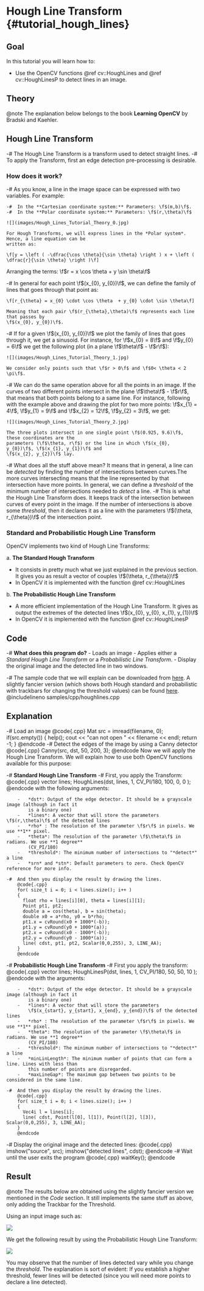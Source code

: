 Hough Line Transform {#tutorial_hough_lines}
====================

Goal
----

In this tutorial you will learn how to:

-   Use the OpenCV functions @ref cv::HoughLines and @ref cv::HoughLinesP to detect lines in an
    image.

Theory
------

@note The explanation below belongs to the book **Learning OpenCV** by Bradski and Kaehler.

Hough Line Transform
--------------------

-# The Hough Line Transform is a transform used to detect straight lines.
-# To apply the Transform, first an edge detection pre-processing is desirable.

### How does it work?

-#  As you know, a line in the image space can be expressed with two variables. For example:

    -#  In the **Cartesian coordinate system:** Parameters: \f$(m,b)\f$.
    -#  In the **Polar coordinate system:** Parameters: \f$(r,\theta)\f$

    ![](images/Hough_Lines_Tutorial_Theory_0.jpg)

    For Hough Transforms, we will express lines in the *Polar system*. Hence, a line equation can be
    written as:

    \f[y = \left ( -\dfrac{\cos \theta}{\sin \theta} \right ) x + \left ( \dfrac{r}{\sin \theta} \right )\f]

Arranging the terms: \f$r = x \cos \theta + y \sin \theta\f$

-#  In general for each point \f$(x_{0}, y_{0})\f$, we can define the family of lines that goes through
    that point as:

    \f[r_{\theta} = x_{0} \cdot \cos \theta  + y_{0} \cdot \sin \theta\f]

    Meaning that each pair \f$(r_{\theta},\theta)\f$ represents each line that passes by
    \f$(x_{0}, y_{0})\f$.

-#  If for a given \f$(x_{0}, y_{0})\f$ we plot the family of lines that goes through it, we get a
    sinusoid. For instance, for \f$x_{0} = 8\f$ and \f$y_{0} = 6\f$ we get the following plot (in a plane
    \f$\theta\f$ - \f$r\f$):

    ![](images/Hough_Lines_Tutorial_Theory_1.jpg)

    We consider only points such that \f$r > 0\f$ and \f$0< \theta < 2 \pi\f$.

-#  We can do the same operation above for all the points in an image. If the curves of two
    different points intersect in the plane \f$\theta\f$ - \f$r\f$, that means that both points belong to a
    same line. For instance, following with the example above and drawing the plot for two more
    points: \f$x_{1} = 4\f$, \f$y_{1} = 9\f$ and \f$x_{2} = 12\f$, \f$y_{2} = 3\f$, we get:

    ![](images/Hough_Lines_Tutorial_Theory_2.jpg)

    The three plots intersect in one single point \f$(0.925, 9.6)\f$, these coordinates are the
    parameters (\f$\theta, r\f$) or the line in which \f$(x_{0}, y_{0})\f$, \f$(x_{1}, y_{1})\f$ and
    \f$(x_{2}, y_{2})\f$ lay.

-#  What does all the stuff above mean? It means that in general, a line can be *detected* by
    finding the number of intersections between curves.The more curves intersecting means that the
    line represented by that intersection have more points. In general, we can define a *threshold*
    of the minimum number of intersections needed to *detect* a line.
-#  This is what the Hough Line Transform does. It keeps track of the intersection between curves of
    every point in the image. If the number of intersections is above some *threshold*, then it
    declares it as a line with the parameters \f$(\theta, r_{\theta})\f$ of the intersection point.

### Standard and Probabilistic Hough Line Transform

OpenCV implements two kind of Hough Line Transforms:

a.  **The Standard Hough Transform**

-   It consists in pretty much what we just explained in the previous section. It gives you as
    result a vector of couples \f$(\theta, r_{\theta})\f$
-   In OpenCV it is implemented with the function @ref cv::HoughLines

b.  **The Probabilistic Hough Line Transform**

-   A more efficient implementation of the Hough Line Transform. It gives as output the extremes
    of the detected lines \f$(x_{0}, y_{0}, x_{1}, y_{1})\f$
-   In OpenCV it is implemented with the function @ref cv::HoughLinesP

Code
----

-#  **What does this program do?**
    -   Loads an image
    -   Applies either a *Standard Hough Line Transform* or a *Probabilistic Line Transform*.
    -   Display the original image and the detected line in two windows.

-#  The sample code that we will explain can be downloaded from [here](https://github.com/Itseez/opencv/tree/master/samples/cpp/houghlines.cpp). A slightly fancier version
    (which shows both Hough standard and probabilistic with trackbars for changing the threshold
    values) can be found [here](https://github.com/Itseez/opencv/tree/master/samples/cpp/tutorial_code/ImgTrans/HoughLines_Demo.cpp).
    @includelineno samples/cpp/houghlines.cpp

Explanation
-----------

-#  Load an image
    @code{.cpp}
    Mat src = imread(filename, 0);
    if(src.empty())
    {
      help();
      cout << "can not open " << filename << endl;
      return -1;
    }
    @endcode
-#  Detect the edges of the image by using a Canny detector
    @code{.cpp}
    Canny(src, dst, 50, 200, 3);
    @endcode
    Now we will apply the Hough Line Transform. We will explain how to use both OpenCV functions
    available for this purpose:

-#  **Standard Hough Line Transform**
    -#  First, you apply the Transform:
        @code{.cpp}
        vector<Vec2f> lines;
        HoughLines(dst, lines, 1, CV_PI/180, 100, 0, 0 );
        @endcode
        with the following arguments:

        -   *dst*: Output of the edge detector. It should be a grayscale image (although in fact it
            is a binary one)
        -   *lines*: A vector that will store the parameters \f$(r,\theta)\f$ of the detected lines
        -   *rho* : The resolution of the parameter \f$r\f$ in pixels. We use **1** pixel.
        -   *theta*: The resolution of the parameter \f$\theta\f$ in radians. We use **1 degree**
            (CV_PI/180)
        -   *threshold*: The minimum number of intersections to "*detect*" a line
        -   *srn* and *stn*: Default parameters to zero. Check OpenCV reference for more info.

    -#  And then you display the result by drawing the lines.
        @code{.cpp}
        for( size_t i = 0; i < lines.size(); i++ )
        {
          float rho = lines[i][0], theta = lines[i][1];
          Point pt1, pt2;
          double a = cos(theta), b = sin(theta);
          double x0 = a*rho, y0 = b*rho;
          pt1.x = cvRound(x0 + 1000*(-b));
          pt1.y = cvRound(y0 + 1000*(a));
          pt2.x = cvRound(x0 - 1000*(-b));
          pt2.y = cvRound(y0 - 1000*(a));
          line( cdst, pt1, pt2, Scalar(0,0,255), 3, LINE_AA);
        }
        @endcode
-#  **Probabilistic Hough Line Transform**
    -#  First you apply the transform:
        @code{.cpp}
        vector<Vec4i> lines;
        HoughLinesP(dst, lines, 1, CV_PI/180, 50, 50, 10 );
        @endcode
        with the arguments:

        -   *dst*: Output of the edge detector. It should be a grayscale image (although in fact it
            is a binary one)
        -   *lines*: A vector that will store the parameters
            \f$(x_{start}, y_{start}, x_{end}, y_{end})\f$ of the detected lines
        -   *rho* : The resolution of the parameter \f$r\f$ in pixels. We use **1** pixel.
        -   *theta*: The resolution of the parameter \f$\theta\f$ in radians. We use **1 degree**
            (CV_PI/180)
        -   *threshold*: The minimum number of intersections to "*detect*" a line
        -   *minLinLength*: The minimum number of points that can form a line. Lines with less than
            this number of points are disregarded.
        -   *maxLineGap*: The maximum gap between two points to be considered in the same line.

    -#  And then you display the result by drawing the lines.
        @code{.cpp}
        for( size_t i = 0; i < lines.size(); i++ )
        {
          Vec4i l = lines[i];
          line( cdst, Point(l[0], l[1]), Point(l[2], l[3]), Scalar(0,0,255), 3, LINE_AA);
        }
        @endcode
-#  Display the original image and the detected lines:
    @code{.cpp}
    imshow("source", src);
    imshow("detected lines", cdst);
    @endcode
-#  Wait until the user exits the program
    @code{.cpp}
    waitKey();
    @endcode

Result
------

@note
   The results below are obtained using the slightly fancier version we mentioned in the *Code*
    section. It still implements the same stuff as above, only adding the Trackbar for the
    Threshold.

Using an input image such as:

![](images/Hough_Lines_Tutorial_Original_Image.jpg)

We get the following result by using the Probabilistic Hough Line Transform:

![](images/Hough_Lines_Tutorial_Result.jpg)

You may observe that the number of lines detected vary while you change the *threshold*. The
explanation is sort of evident: If you establish a higher threshold, fewer lines will be detected
(since you will need more points to declare a line detected).
